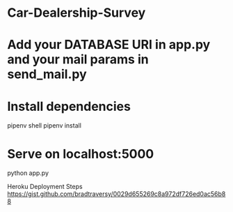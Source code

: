 # Car-Dealership-Survey

# Add your DATABASE URI in app.py and your mail params in send_mail.py

# Install dependencies
pipenv shell
pipenv install

# Serve on localhost:5000
python app.py

Heroku Deployment Steps
https://gist.github.com/bradtraversy/0029d655269c8a972df726ed0ac56b88
